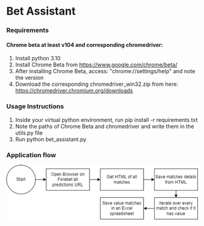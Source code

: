 # Bet Assistant

### Requirements
#### Chrome beta at least v104 and corresponding chromedriver:
1. Install python 3.10
2. Install Chrome Beta from https://www.google.com/chrome/beta/
3. After installing Chrome Beta, access: "chrome://settings/help" and note the version
4. Download the corresponding chromedriver_win32.zip from here: https://chromedriver.chromium.org/downloads

### Usage Instructions
1. Inside your virtual python environment, run pip install -r requirements.txt
2. Note the paths of Chrome Beta and chromedriver and write them in the utils.py file
3. Run python bet_assistant.py
### Application flow  <a name="app-flow"></a>
![Alt text](docs/BetAssistant.png)
